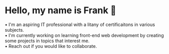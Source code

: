 # Hello, my name is Frank 👋

• I'm an aspiring IT professional with a litany of certificaitons in various subjects.  
• I'm currently working on learning front-end web development by creating some projects in topics that interest me.  
• Reach out if you would like to collaborate.  
